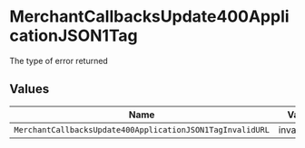 # MerchantCallbacksUpdate400ApplicationJSON1Tag

The type of error returned


## Values

| Name                                                      | Value                                                     |
| --------------------------------------------------------- | --------------------------------------------------------- |
| `MerchantCallbacksUpdate400ApplicationJSON1TagInvalidURL` | invalid_url                                               |
